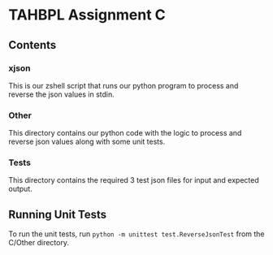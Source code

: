# TAHBPL Assignment C

## Contents

### xjson
This is our zshell script that runs our python program to process and reverse the json values in stdin.

### Other
This directory contains our python code with the logic to process and reverse json values
along with some unit tests.

### Tests
This directory contains the required 3 test json files for input and expected output.


## Running Unit Tests
To run the unit tests, run `python -m unittest test.ReverseJsonTest` from the C/Other directory.